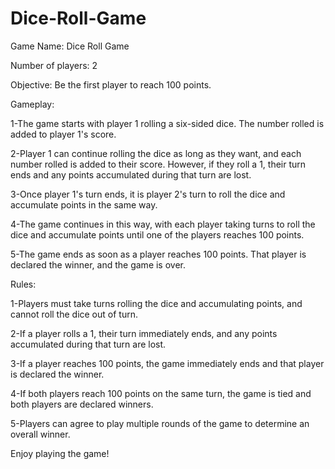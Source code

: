 # Dice-Roll-Game
Game Name: Dice Roll Game

Number of players: 2

Objective: Be the first player to reach 100 points.

Gameplay:

1-The game starts with player 1 rolling a six-sided dice. The number rolled is added to player 1's score.

2-Player 1 can continue rolling the dice as long as they want, and each number rolled is added to their score. However, if they roll a 1, their turn ends and any points accumulated during that turn are lost.

3-Once player 1's turn ends, it is player 2's turn to roll the dice and accumulate points in the same way.

4-The game continues in this way, with each player taking turns to roll the dice and accumulate points until one of the players reaches 100 points.

5-The game ends as soon as a player reaches 100 points. That player is declared the winner, and the game is over.

Rules:

1-Players must take turns rolling the dice and accumulating points, and cannot roll the dice out of turn.

2-If a player rolls a 1, their turn immediately ends, and any points accumulated during that turn are lost.

3-If a player reaches 100 points, the game immediately ends and that player is declared the winner.

4-If both players reach 100 points on the same turn, the game is tied and both players are declared winners.

5-Players can agree to play multiple rounds of the game to determine an overall winner.

Enjoy playing the game!
